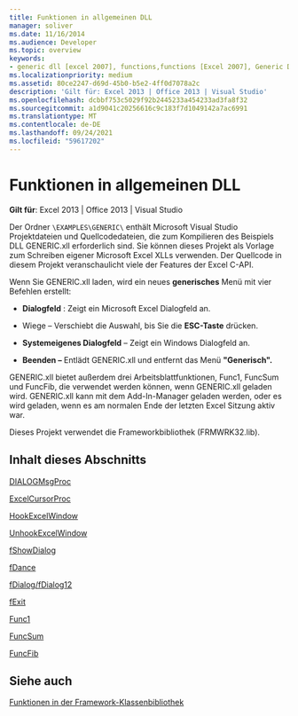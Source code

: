 ```yaml
---
title: Funktionen in allgemeinen DLL
manager: soliver
ms.date: 11/16/2014
ms.audience: Developer
ms.topic: overview
keywords:
- generic dll [excel 2007], functions,functions [Excel 2007], Generic DLL
ms.localizationpriority: medium
ms.assetid: 80ce2247-d69d-45b0-b5e2-4ff0d7078a2c
description: 'Gilt für: Excel 2013 | Office 2013 | Visual Studio'
ms.openlocfilehash: dcbbf753c5029f92b2445233a454233ad3fa8f32
ms.sourcegitcommit: a1d9041c20256616c9c183f7d1049142a7ac6991
ms.translationtype: MT
ms.contentlocale: de-DE
ms.lasthandoff: 09/24/2021
ms.locfileid: "59617202"
---
```

# <a name="functions-in-the-generic-dll"></a>Funktionen in allgemeinen DLL

 **Gilt für**: Excel 2013 | Office 2013 | Visual Studio 
  
Der Ordner `\EXAMPLES\GENERIC\` enthält Microsoft Visual Studio Projektdateien und Quellcodedateien, die zum Kompilieren des Beispiels DLL GENERIC.xll erforderlich sind. Sie können dieses Projekt als Vorlage zum Schreiben eigener Microsoft Excel XLLs verwenden. Der Quellcode in diesem Projekt veranschaulicht viele der Features der Excel C-API. 
  
Wenn Sie GENERIC.xll laden, wird ein neues **generisches** Menü mit vier Befehlen erstellt: 
  
- **Dialogfeld** : Zeigt ein Microsoft Excel Dialogfeld an. 
    
-  Wiege – Verschiebt die Auswahl, bis Sie die **ESC-Taste** drücken. 
    
- **Systemeigenes Dialogfeld** – Zeigt ein Windows Dialogfeld an. 
    
- **Beenden –** Entlädt GENERIC.xll und entfernt das Menü **"Generisch".** 
    
GENERIC.xll bietet außerdem drei Arbeitsblattfunktionen, Func1, FuncSum und FuncFib, die verwendet werden können, wenn GENERIC.xll geladen wird. GENERIC.xll kann mit dem Add-In-Manager geladen werden, oder es wird geladen, wenn es am normalen Ende der letzten Excel Sitzung aktiv war.
  
Dieses Projekt verwendet die Frameworkbibliothek (FRMWRK32.lib).
  
## <a name="in-this-section"></a>Inhalt dieses Abschnitts

[DIALOGMsgProc](dialogmsgproc.md)
  
[ExcelCursorProc](excelcursorproc.md)
  
[HookExcelWindow](hookexcelwindow.md)
  
[UnhookExcelWindow](unhookexcelwindow.md)
  
[fShowDialog](fshowdialog.md)
  
[fDance](fdance.md)
  
[fDialog/fDialog12](fdialog-fdialog12.md)
  
[fExit](fexit.md)
  
[Func1](func1.md)
  
[FuncSum](funcsum.md)
  
[FuncFib](funcfib.md)
  
## <a name="see-also"></a>Siehe auch



[Funktionen in der Framework-Klassenbibliothek](functions-in-the-framework-library.md)

